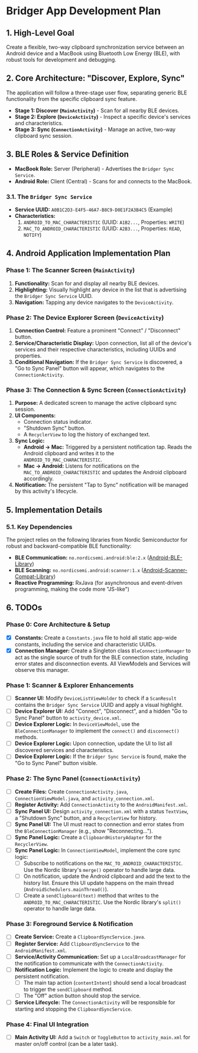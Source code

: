 # Bridger App Development Plan

## 1. High-Level Goal

Create a flexible, two-way clipboard synchronization service between an Android device and a MacBook using Bluetooth Low Energy (BLE), with robust tools for development and debugging.

## 2. Core Architecture: "Discover, Explore, Sync"

The application will follow a three-stage user flow, separating generic BLE functionality from the specific clipboard sync feature.

*   **Stage 1: Discover (`MainActivity`)** - Scan for all nearby BLE devices.
*   **Stage 2: Explore (`DeviceActivity`)** - Inspect a specific device's services and characteristics.
*   **Stage 3: Sync (`ConnectionActivity`)** - Manage an active, two-way clipboard sync session.

## 3. BLE Roles & Service Definition

*   **MacBook Role:** Server (Peripheral) - Advertises the `Bridger Sync Service`.
*   **Android Role:** Client (Central) - Scans for and connects to the MacBook.

### 3.1. The `Bridger Sync Service`
*   **Service UUID:** `A0B1C2D3-E4F5-46A7-B8C9-D0E1F2A3B4C5` (Example)
*   **Characteristics:**
    1.  `ANDROID_TO_MAC_CHARACTERISTIC` (UUID: `A1B2...`, Properties: `WRITE`)
    2.  `MAC_TO_ANDROID_CHARACTERISTIC` (UUID: `A2B3...`, Properties: `READ`, `NOTIFY`)

## 4. Android Application Implementation Plan

### Phase 1: The Scanner Screen (`MainActivity`)
1.  **Functionality:** Scan for and display all nearby BLE devices.
2.  **Highlighting:** Visually highlight any device in the list that is advertising the `Bridger Sync Service` UUID.
3.  **Navigation:** Tapping any device navigates to the `DeviceActivity`.

### Phase 2: The Device Explorer Screen (`DeviceActivity`)
1.  **Connection Control:** Feature a prominent "Connect" / "Disconnect" button.
2.  **Service/Characteristic Display:** Upon connection, list all of the device's services and their respective characteristics, including UUIDs and properties.
3.  **Conditional Navigation:** If the `Bridger Sync Service` is discovered, a "Go to Sync Panel" button will appear, which navigates to the `ConnectionActivity`.

### Phase 3: The Connection & Sync Screen (`ConnectionActivity`)
1.  **Purpose:** A dedicated screen to manage the active clipboard sync session.
2.  **UI Components:**
    *   Connection status indicator.
    *   "Shutdown Sync" button.
    *   A `RecyclerView` to log the history of exchanged text.
3.  **Sync Logic:**
    *   **Android -> Mac:** Triggered by a persistent notification tap. Reads the Android clipboard and writes it to the `ANDROID_TO_MAC_CHARACTERISTIC`.
    *   **Mac -> Android:** Listens for notifications on the `MAC_TO_ANDROID_CHARACTERISTIC` and updates the Android clipboard accordingly.
4.  **Notification:** The persistent "Tap to Sync" notification will be managed by this activity's lifecycle.

## 5. Implementation Details

### 5.1. Key Dependencies
The project relies on the following libraries from Nordic Semiconductor for robust and backward-compatible BLE functionality:
*   **BLE Communication:** `no.nordicsemi.android:ble:2.x` ([Android-BLE-Library](https://github.com/NordicSemiconductor/Android-BLE-Library))
*   **BLE Scanning:** `no.nordicsemi.android:scanner:1.x` ([Android-Scanner-Compat-Library](https://github.com/NordicSemiconductor/Android-Scanner-Compat-Library))
*   **Reactive Programming:** RxJava (for asynchronous and event-driven programming, making the code more "JS-like")

## 6. TODOs

### Phase 0: Core Architecture & Setup
-   [x] **Constants:** Create a `Constants.java` file to hold all static app-wide constants, including the service and characteristic UUIDs.
-   [x] **Connection Manager:** Create a Singleton class `BleConnectionManager` to act as the single source of truth for the BLE connection state, including error states and disconnection events. All ViewModels and Services will observe this manager.

### Phase 1: Scanner & Explorer Enhancements
-   [ ] **Scanner UI:** Modify `DeviceListViewHolder` to check if a `ScanResult` contains the `Bridger Sync Service` UUID and apply a visual highlight.
-   [ ] **Device Explorer UI:** Add "Connect", "Disconnect", and a hidden "Go to Sync Panel" button to `activity_device.xml`.
-   [ ] **Device Explorer Logic:** In `DeviceViewModel`, use the `BleConnectionManager` to implement the `connect()` and `disconnect()` methods.
-   [ ] **Device Explorer Logic:** Upon connection, update the UI to list all discovered services and characteristics.
-   [ ] **Device Explorer Logic:** If the `Bridger Sync Service` is found, make the "Go to Sync Panel" button visible.

### Phase 2: The Sync Panel (`ConnectionActivity`)
-   [ ] **Create Files:** Create `ConnectionActivity.java`, `ConnectionViewModel.java`, and `activity_connection.xml`.
-   [ ] **Register Activity:** Add `ConnectionActivity` to the `AndroidManifest.xml`.
-   [ ] **Sync Panel UI:** Design `activity_connection.xml` with a status `TextView`, a "Shutdown Sync" button, and a `RecyclerView` for history.
-   [ ] **Sync Panel UI:** The UI must react to connection and error states from the `BleConnectionManager` (e.g., show "Reconnecting...").
-   [ ] **Sync Panel Logic:** Create a `ClipboardHistoryAdapter` for the `RecyclerView`.
-   [ ] **Sync Panel Logic:** In `ConnectionViewModel`, implement the core sync logic:
    -   [ ] Subscribe to notifications on the `MAC_TO_ANDROID_CHARACTERISTIC`. Use the Nordic library's `merge()` operator to handle large data.
    -   [ ] On notification, update the Android clipboard and add the text to the history list. Ensure this UI update happens on the main thread (`AndroidSchedulers.mainThread()`).
    -   [ ] Create a `sendClipboard(text)` method that writes to the `ANDROID_TO_MAC_CHARACTERISTIC`. Use the Nordic library's `split()` operator to handle large data.

### Phase 3: Foreground Service & Notification
-   [ ] **Create Service:** Create a `ClipboardSyncService.java`.
-   [ ] **Register Service:** Add `ClipboardSyncService` to the `AndroidManifest.xml`.
-   [ ] **Service/Activity Communication:** Set up a `LocalBroadcastManager` for the notification to communicate with the `ConnectionActivity`.
-   [ ] **Notification Logic:** Implement the logic to create and display the persistent notification.
    -   [ ] The main tap action (`contentIntent`) should send a local broadcast to trigger the `sendClipboard` method.
    -   [ ] The "Off" action button should stop the service.
-   [ ] **Service Lifecycle:** The `ConnectionActivity` will be responsible for starting and stopping the `ClipboardSyncService`.

### Phase 4: Final UI Integration
-   [ ] **Main Activity UI:** Add a `Switch` or `ToggleButton` to `activity_main.xml` for master on/off control (can be a later task).
